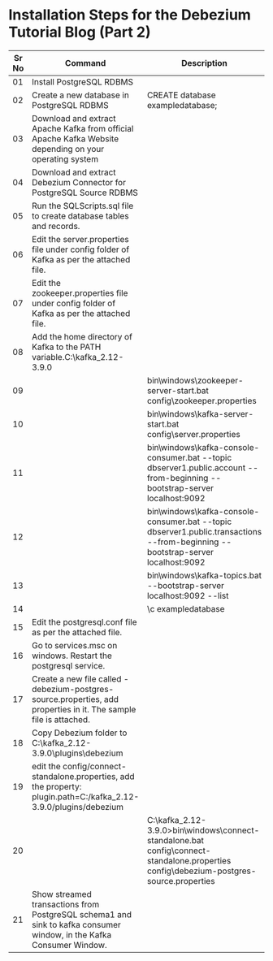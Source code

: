 # Installation Steps for the Debezium Tutorial Blog (Part 2)

|Sr No | Command | Description |
|--    |--       |--           |
|01    | Install PostgreSQL RDBMS |    |
|02    | Create a new database in PostgreSQL RDBMS | CREATE database exampledatabase; |
|03    | Download and extract Apache Kafka from official Apache Kafka Website depending on your operating system |    |
|04    | Download and extract Debezium Connector for PostgreSQL Source RDBMS |   |
|05    | Run the SQLScripts.sql file to create database tables and records.  |   |
|06    | Edit the server.properties file under config folder of Kafka as per the attached file.      |   |
|07    | Edit the zookeeper.properties file under config folder of Kafka as per the attached file. |  |
|08    | Add the home directory of Kafka to the PATH variable.C:\kafka_2.12-3.9.0 | |
|09    | | bin\windows\zookeeper-server-start.bat config\zookeeper.properties|
|10    | | bin\windows\kafka-server-start.bat config\server.properties  |
|11    | | bin\windows\kafka-console-consumer.bat --topic dbserver1.public.account --from-beginning --bootstrap-server localhost:9092 |
|12    | | bin\windows\kafka-console-consumer.bat --topic dbserver1.public.transactions --from-beginning --bootstrap-server localhost:9092 |
|13    | | bin\windows\kafka-topics.bat --bootstrap-server localhost:9092 --list   |
|14    | | \c exampledatabase | 
|15    |   Edit the postgresql.conf file as per the attached file. | |
|16    |   Go to services.msc on windows. Restart the postgresql service. | |
|17    |   Create a new file called - debezium-postgres-source.properties, add properties in it. The sample file is attached. |  |
|18    |  Copy Debezium folder to C:\kafka_2.12-3.9.0\plugins\debezium   | |
|19    |  edit the config/connect-standalone.properties, add the property: plugin.path=C:/kafka_2.12-3.9.0/plugins/debezium   |   |
|20    |   | C:\kafka_2.12-3.9.0>bin\windows\connect-standalone.bat config\connect-standalone.properties config\debezium-postgres-source.properties |
|21    | Show streamed transactions from PostgreSQL schema1 and sink to kafka consumer window, in the Kafka Consumer Window. |   |